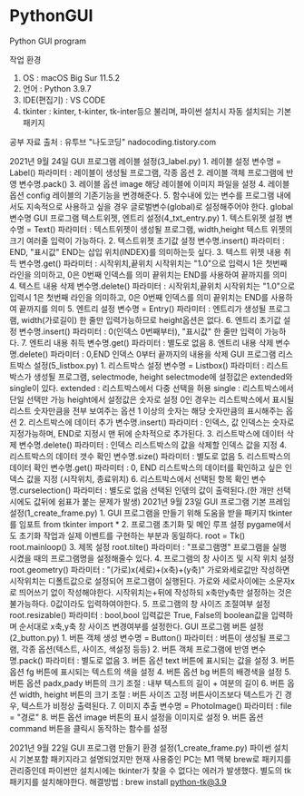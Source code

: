 # PythonGUI
Python GUI program

작업 환경 
1. OS : macOS Big Sur 11.5.2 
2. 언어 : Python 3.9.7 
3. IDE(편집기) : VS CODE 
4. tkinter : kinter, t-kinter, tk-inter등으 불리며, 파이썬 설치시 자동 설치되는 기본 패키지

공부 자료 출처 : 유투브 "나도코딩" nadocoding.tistory.com

2021년 9월 24일
    GUI 프로그램 레이블 설정(3_label.py)
        1. 레이블 설정
            변수명 = Label()
                파라미터 : 레이블이 생성될 프로그램, 각종 옵션
        2. 레이블 객체 프로그램에 반영
            변수명.pack()
        3. 레이블 옵션 image
            해당 레이블에 이미지 파일을 설정
        4. 레이블 옵션 config
            레이블의 기존기능을 변경해준다.
        5. 함수내에 있는 변수를 프로그램 내에서도 지속적으로 사용하고 싶을 경우 글로벌변수(global)로 설정해주어야 한다.
            global 변수명
    GUI 프로그램 텍스트위젯, 엔트리 설정(4_txt_entry.py)
        1. 텍스트위젯 설정
            변수명 = Text()
                파라미터 : 텍스트위젯이 생성될 프로그램, width,height 텍스트 위젯의 크기
                여러줄 입력이 가능하다.
        2. 텍스트위젯 초기값 설정
            변수명.insert()
                파라미터 : END, "표시값"
                END는 삽입 위치(INDEX)를 의미하는듯 싶다.
        3. 텍스트 위젯 내용 취득
            변수명.get()
                파라미터 : 시작위치,끝위치
                시작위치는 "1.0"으로 입력시 1은 첫번째 라인을 의미하고, 0은 0번째 인덱스를 의미
                끝위치는 END를 사용하여 끝까지를 의미
        4. 텍스트 내용 삭제
            변수명.delete()
                파라미터 : 시작위치,끝위치
                시작위치는 "1.0"으로 입력시 1은 첫번째 라인을 의미하고, 0은 0번째 인덱스를 의미
                끝위치는 END를 사용하여 끝까지를 의미
        5. 엔트리 설정
            변수명 = Entry()
                파라미터 : 엔트리가 생성될 프로그램, width(가로길이)
                한 줄만 입력가능하므로 height옵션은 없다.
        6. 엔트리 초기값 설정
            변수명.insert()
                파라미터 : 0(인덱스 0번째부터), "표시값"
                한 줄만 입력이 가능하다.
        7. 엔트리 내용 취득
            변수명.get()
                파라미터 : 별도로 없음
        8. 엔트리 내용 삭제
            변수명.delete()
                파라미터 : 0,END
                인덱스 0부터 끝까지의 내용을 삭제
    GUI 프로그램 리스트박스 설정(5_listbox.py)
        1. 리스트박스 설정
            변수명 = Listbox()
                파라미터 : 리스트박스가 생성될 프로그램, selectmode, height
                selectmode에 설정값은 extended와 single이 있다.
                    extended : 리스트박스에서 다중 선택을 허용
                    single   : 리스트박스에서 단일 선택만 가능
                height에서 설정값은 숫자로 설정
                    0인 경우는 리스트박스에서 표시될 리스트 숫자만큼을 전부 보여주는 옵션
                    1 이상의 숫자는 해당 숫자만큼의 표시해주는 옵션
        2. 리스트박스에 데이터 추가
            변수명.insert()
                파라미터 : 인덱스, 값
                인덱스는 숫자로 지정가능하며, END로 지정시 맨 뒤에 순차적으로 추가된다.
        3. 리스트박스에 데이터 삭제
            변수명.delete()
                파라미터 : 인덱스
                리스트박스의 값을 삭제할 인덱스 값을 지정
        4. 리스트박스의 데이터 갯수 확인
            변수명.size()
                파라미터 : 별도로 없음
        5. 리스트박스의 데이터 확인
            변수명.get()
                파라미터 : 0, END
                리스트박스의 데이터를 확인하고 싶은 인덱스 값을 지정 (시작위치, 종료위치)
        6. 리스트박스에서 선택된 항목 확인
            변수명.curselection()
                파라미터 : 별도로 없음
                선택된 인덳의 값이 출력된다.(한 개만 선택시에도 값뒤에 쉼표가 붙는 문제가 발생)
2021년 9월 23일
    GUI 프로그램 기본 프레임 설정(1_create_frame.py)
        1. GUI 프로그램을 만들기 위해 도움을 받을 패키지 tkinter를 임포트 
            from tkinter import *
        2. 프로그램 초기화 및 메인 루프 설정
            pygame에서도 초기화 작업과 실제 이벤트를 구현하는 부분과 동일하다.
            root = Tk()
            root.mainloop()
        3. 제목 설정
            root.tilte()
                파라미터 : "프로그램명"
                프로그램을 실행 시켰을 때의 프로그램명을 설정해줄수 있다.
        4. 프로그램의 창 사이즈 및 시작 위치 설정
            root.geometry()
                파라미터 : "(가로)x(세로)+(x축)+(y축)"
                가로와세로값만 작성하면 시작위치는 디폴트값으로 설정되어 프로그램이 실행된다.
                가로와 세로사이에는 소문자x로 띄어쓰기 없이 작성해야한다.
                시작위치는+뒤에 작성하되 x축만y축만 설정하는 것은 불가능하다. 0값이라도 입력하여야한다.
        5. 프로그램의 창 사이즈 조절여부 설정
            root.resizable()
                파라미터 : bool,bool
                입력값은 True, False의 boolean값을 입력하며 순서대로 x축,y축 창 사이즈 변경여부를 설정한다.
    GUI 프로그램 버튼 설정(2_button.py)
        1. 버튼 객체 생성 
            변수명 = Button()
                파라미터 : 버튼이 생성될 프로그램, 각종 옵션(텍스트, 사이즈, 색설정 등등) 
        2. 버튼 객체 프로그램에 반영
            변수명.pack()
                파라미터 : 별도로 없음
        3. 버튼 옵션 text
            버튼에 표시되는 값을 설정
        3. 버튼 옵션 fg
            버튼에 표시되는 텍스트의 색을 설정
        4. 버튼 옵션 bg
            버튼의 배경색을 설정
        5. 버튼 옵션 padx,pady
            버튼의 크기 조절 : 내부 텍스트의 길이 + 여분의 길이
        6. 버튼 옵션 width, height
            버튼의 크기 조절 : 버튼 사이즈 고정
                버튼사이즈보다 텍스트가 긴 경우, 텍스트가 비정상 출력된다.
        7. 이미지 추출
            변수명 = PhotoImage()
                파라미터 : file = "경로"
        8. 버튼 옵션 image
            버튼의 표시 설정을 이미지로 설정
        9. 버튼 옵션 command
            버튼을 클릭시 동작하는 함수를 설정
            
2021년 9월 22일
    GUI 프로그램 만들기 환경 설정(1_create_frame.py)
        파이썬 설치시 기본포함 패키지라고 설명되었지만 현재 사용중인 PC는 M1 맥북
        brew로 패키지를 관리중인데 파이썬만 설치시에는 tkinter가 찾을 수 없다는 에러가 발생했다.
        별도의 tk 패키지를 설치해야한다.
            해결방법 : brew install python-tk@3.9